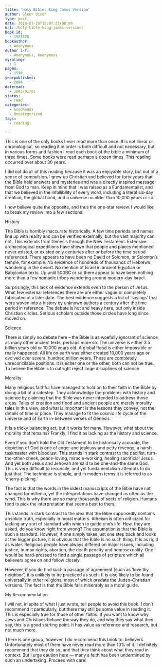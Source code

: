 ```yaml
---
title: 'Holy Bible: King James Version'
author: Glenn Dixon
type: post
date: 2018-07-28T15:07:23+00:00
url: /holy-bible-king-james-version/
Book Id:
  - 1923820
bookauthor:
  - Anonymous
Author l-f:
  - Anonymous, Anonymous
myrating:
  - 1
pages:
  - 1590
yearpublished:
  - 2008
dateread:
  - 2003/01/01
status:
  - read
categories:
  - GoodReads
  - Uncategorized
tags:
  - reading

---
```

This is one of the only books I ever read more than once. It is not linear or chronological, so reading it in order is both difficult and not necessary, but in various forms and fashion I read each book of the bible a minimum of three times. Some books were read perhaps a dozen times. This reading occurred over about 30 years.

I did not do all of this reading because it was an enjoyable story, but out of a sense of compulsion. I grew up Christian and believed for forty years that the Bible held answers and mysteries and was a directly inspired message from God to man. Keep in mind that I was raised as a Fundamentalist, and that we believed in the infallibility of every word, including a literal six-day creation, the global flood, and a universe no older than 10,000 years or so&#8230;

I now believe quite the opposite, and thus the one-star review. I would like to break my review into a few sections:

History

The Bible is horribly inaccurate historically. A few time periods and names line up with reality and can be verified externally, but the vast majority can not. This extends from Genesis through the New Testament. Extensive archaeological expeditions have shown that people and places mentioned never existed, or existed only centuries after or before the time period referenced. There appears to have been no David or Solomon, or Solomon&#8217;s temple, for example. No evidence of hundreds of thousands of Hebrews wandering in the desert. No mention of Israel in ancient Egyptian or Babylonian texts. Up until 500BC or so there appear to have been nothing more than a few nomadic tribes wandering around modern-day Israel. 

Surprisingly, this lack of evidence extends even to the person of Jesus. What few external references there are are either vague or completely fabricated at a later date. The best evidence suggests a list of &#8216;sayings&#8217; that were woven into a history by unknown authors a century after the time period in reference. The debate is hot and heavy here, but only inside Christian circles. Serious scholars outside those circles have long since moved on.

Science

There is simply no debate here &#8211; the Bible is as woefully ignorant of science as many other ancient texts, perhaps more so. The universe is either 3.5 billion years old or 10,000 years old. A global flood is either impossible or really happened. All life on earth was either created 10,000 years ago or evolved over several hundred million years. These are completely unreconcilable positions. It is either one or the other, both can not be true. To believe the Bible is to outright reject large disciplines of science.

Morality

Many religious faithful have managed to hold on to their faith in the Bible by doing a bit of a sidestep. They acknowledge the problems with history and science by claiming that the Bible was never intended to address those areas. Tales of creation and flood and ancient people are merely morality tales in this view, and what is important is the lessons they convey, not the details of time or place. They manage to fit the cosmic life cycle of the universe and of Earth in-between verses of Genesis.

It is a tricky balancing act, but it works for many. However, what about the morality that remains? Frankly, I find it as lacking as the history and science.

Even if you don&#8217;t hold the Old Testament to be historically accurate, the depiction of God is one of anger and jealousy and petty revenge, a harsh taskmaster with bloodlust. This stands in stark contrast to the pacifist, turn-the-other-cheek, peace-loving, miracle-working, healing sacrificial Jesus. And yet both Jesus and Jehovah are said to be one-and-the same God. This is very difficult to reconcile, and yet fundamentalism attempts to do just that. The technique is simple, and in modern terms it is referred to as &#8216;cherry-picking.&#8217;

The fact is that the words in the oldest manuscripts of the Bible have not changed for millenia, yet the interpretations have changed as often as the wind. This is why there are so many thousands of sects of religion. Humans tend to pick the interpretation that seems best to them.

This stands in stark contrast to the idea that the Bible supposedly contains absolute truth, especially in moral matters. Atheism is often criticized for lacking any sort of standard with which to guide one&#8217;s life. How, they are asked, do you know right from wrong? The assumption is that the Bible is such a standard. However, if one simply takes just one step back and looks at the bigger picture, it is obvious that the Bible is no such thing. It is as rigid as water. Religious people have always differed on major issues, including justice, human rights, abortion, the death penalty and homosexuality. One would be hard-pressed to find a single passage of scripture which all believers agree on and follow closely.

However, if you do find such a passage of agreement (such as &#8216;love thy neighbor&#8217;) it is unlikely to be practiced as such. It is also likely to be found universally in other religions, most of which predate the Judeo-Christian versions. The fact is that the Bible fails miserably as a moral guide. 

My Recommendation

I will not, in spite of what I just wrote, tell people to avoid this book. I don&#8217;t recommend it particularly, but there may still be some value in reading it. This is especially true for those of other faiths. If you want to know why Jews and Christians behave the way they do, and why they say what they say, this is a good starting point. It has value as reference and research, but not much more.

There is one group, however, I do recommend this book to: believers. Unfortunately most of them have never read more than 10% of it. I definitely recommend that they do so, and that they think about what they read in context. But I urge caution here &#8212; many a faith has been undermined by such an undertaking. Proceed with care!